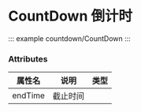 <!--
 * @Description: 单号输入框使用文档
 * @Date: 2024-06-27 16:45:45
 * @LastEditTime: 2024-10-29 10:43:26
-->

# CountDown 倒计时

::: example
countdown/CountDown
:::

### Attributes

<div class="doc-table column4">

| 属性名  | 说明     | 类型 |
| ------- | -------- | ---- |
| endTime | 截止时间 |      |

</div>
